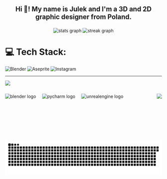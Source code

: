 <h2 align="center">Hi 👋! My name is Julek and I'm a 3D and 2D graphic designer from Poland.</h2>

###

<div align="center">
  <img src="https://github-readme-stats.vercel.app/api?username=Youleuzz&hide_title=true&hide_rank=false&show_icons=true&include_all_commits=true&count_private=true&disable_animations=false&theme=great-gatsby&locale=en&hide_border=false" height="150" alt="stats graph"  />
  <img src="https://streak-stats.demolab.com?user=Youleuzz&locale=en&mode=daily&theme=gruvbox_light&hide_border=false&border_radius=5" height="150" alt="streak graph"  />
</div>

###




# 💻 Tech Stack:
![Blender](https://img.shields.io/badge/blender-%23F5792A.svg?style=for-the-badge&logo=blender&logoColor=white) ![Aseprite](https://img.shields.io/badge/Aseprite-FFFFFF?style=for-the-badge&logo=Aseprite&logoColor=#7D929E) ![Instagram](https://img.shields.io/static/v1?message=Instagram&logo=instagram&label=&color=E4405F&logoColor=white&labelColor=&style=for-the-badge)




---
[![](https://visitcount.itsvg.in/api?id=Youleuzz\&icon=0&color=0)](https://visitcount.itsvg.in)



###

<img align="right" height="150" src="https://i.imgflip.com/65efzo.gif"  />

###

<div align="centre">
  <img src="https://cdn.jsdelivr.net/gh/devicons/devicon/icons/blender/blender-original.svg" height="30" alt="blender logo"  />
  <img width="12" />
  <img src="https://cdn.jsdelivr.net/gh/devicons/devicon/icons/pycharm/pycharm-original.svg" height="30" alt="pycharm logo"  />
  <img width="12" />
  <img src="https://cdn.jsdelivr.net/gh/devicons/devicon/icons/unrealengine/unrealengine-original.svg" height="30" alt="unrealengine logo"  />
</div>

###



###

<picture>
  <source media="(prefers-color-scheme: dark)" srcset="https://raw.githubusercontent.com/Youleuzz/Youleuzz/output/github-snake-dark.svg" />
  <source media="(prefers-color-scheme: light)" srcset="https://raw.githubusercontent.com/Youleuzz/Youleuzz/output/github-snake.svg" />
  <img alt="github-snake" src="https://raw.githubusercontent.com/Youleuzz/Youleuzz/output/github-snake.svg" />
</picture>

